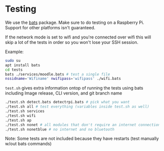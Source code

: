 # Testing

We use the [bats](https://github.com/sstephenson/bats) package.
Make sure to do testing on a Raspberry Pi. Support for other platforms
isn't guaranteed.

If the network mode is set to wifi and you're connected over wifi
this will skip a lot of the tests in order so you won't lose your 
SSH session.

Example:

```bash
sudo su
apt install bats
cd tests
bats ./services/moodle.bats # test a single file
nssidname='Wifiname' nwifipass='wifipass' ./wifi.bats
```

`test.sh` gives extra information ontop of running the tests using bats including
Image release, CLI version, and git branch name
```bash
./test.sh detect.bats detectrpi.bats # pick what you want
./test.sh all # test everything (variables inside test.sh as well)
./test.sh services
./test.sh wifi
./test.sh ap
./test.sh nonet # all modules that don't require an internet connection
./test.sh nonetblue # no internet and no bluetooth
```

Note: Some tests are not included because they have restarts
(test manually w/out bats commands)
